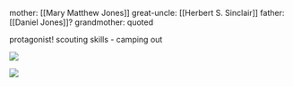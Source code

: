 mother: [[Mary Matthew Jones]]
great-uncle: [[Herbert S. Sinclair]]
father: [[Daniel Jones]]?
grandmother: quoted 

protagonist!
scouting skills - camping out


![](https://i.imgur.com/VsUaKFU.png)

![](https://i.imgur.com/1uqmsCx.jpeg)
